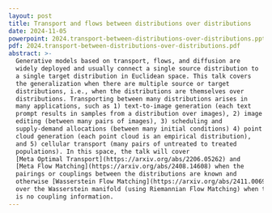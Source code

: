 ```yaml
---
layout: post
title: Transport and flows between distributions over distributions
date: 2024-11-05
powerpoint: 2024.transport-between-distributions-over-distributions.pptx
pdf: 2024.transport-between-distributions-over-distributions.pdf
abstract: >-
  Generative models based on transport, flows, and diffusion are
  widely deployed and usually connect a single source distribution to
  a single target distribution in Euclidean space. This talk covers
  the generalization when there are multiple source or target
  distributions, i.e., when the distributions are themselves over
  distributions. Transporting between many distributions arises in
  many applications, such as 1) text-to-image generation (each text
  prompt results in samples from a distribution over images), 2) image
  editing (between many pairs of images), 3) scheduling and
  supply-demand allocations (between many initial conditions) 4) point
  cloud generation (each point cloud is an empirical distribution),
  and 5) cellular transport (many pairs of untreated to treated
  populations). In this space, the talk will cover
  [Meta Optimal Transport](https://arxiv.org/abs/2206.05262) and
  [Meta Flow Matching](https://arxiv.org/abs/2408.14608) when the
  pairings or couplings between the distributions are known and
  otherwise [Wasserstein Flow Matching](https://arxiv.org/abs/2411.00698)
  over the Wasserstein manifold (using Riemannian Flow Matching) when there
  is no coupling information.
---
```


